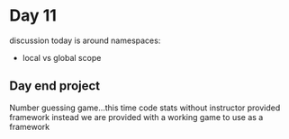 # Day 11

discussion today is around namespaces:

- local vs global scope

## Day end project

Number guessing game...this time code stats without instructor provided framework
instead we are provided with a working game to use as a framework
